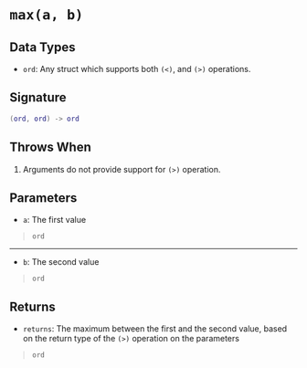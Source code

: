 # `max(a, b)`

## Data Types

- `ord`: Any struct which supports both `(<)`, and `(>)` operations.

## Signature


```lua
(ord, ord) -> ord
```

## Throws When

1. Arguments do not provide support for `(>)` operation.

## Parameters

- `a`: The first value
> `ord`

---

- `b`: The second value
> `ord`

## Returns

- `returns`: The maximum between the first and the second value, based on the return type of the `(>)` operation on the parameters
> `ord`